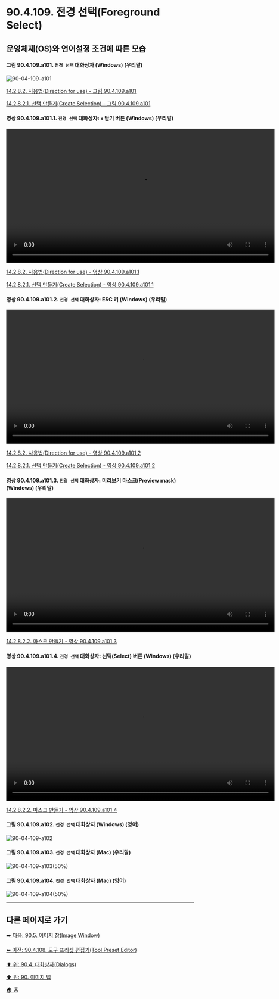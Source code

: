 # 90.4.109. 전경 선택(Foreground Select)
## 운영체제(OS)와 언어설정 조건에 따른 모습

<a id="90-04-109-a101"></a>

#### 그림 90.4.109.a101. `전경 선택` 대화상자 (Windows) (우리말)
![90-04-109-a101](https://github.com/wonder13662/gimp/assets/15767104/1cfe2f58-293d-411e-84d6-6a2ac35c8d1f)

[14.2.8.2. 사용법(Direction for use) - 그림 90.4.109.a101](./14-02-08-02-00-directions_for_use.md#90-04-109-a101)

[14.2.8.2.1. 선택 만들기(Create Selection) - 그림 90.4.109.a101](./14-02-08-02-01-create_selection.md#90-04-109-a101)

<a id="90-04-109-a101-01"></a>

#### 영상 90.4.109.a101.1. `전경 선택` 대화상자: `x` 닫기 버튼 (Windows) (우리말)
<video controls="controls" width="720" src="https://github.com/wonder13662/gimp/assets/15767104/7b898d09-94c8-45e3-b326-d739b8b6fb92"></video>

[14.2.8.2. 사용법(Direction for use) - 영상 90.4.109.a101.1](./14-02-08-02-00-directions_for_use.md#90-04-109-a101-01)

[14.2.8.2.1. 선택 만들기(Create Selection) - 영상 90.4.109.a101.1](./14-02-08-02-01-create_selection.md#90-04-109-a101-01)

<a id="90-04-109-a101-02"></a>

#### 영상 90.4.109.a101.2. `전경 선택` 대화상자: ESC 키 (Windows) (우리말)
<video controls="controls" width="720" src="https://github.com/wonder13662/gimp/assets/15767104/6ac85b70-5fb6-41ee-8a83-ad3eb4b49384"></video>

[14.2.8.2. 사용법(Direction for use) - 영상 90.4.109.a101.2](./14-02-08-02-00-directions_for_use.md#90-04-109-a101-02)

[14.2.8.2.1. 선택 만들기(Create Selection) - 영상 90.4.109.a101.2](./14-02-08-02-01-create_selection.md#90-04-109-a101-02)

<a id="90-04-109-a101-03"></a>

#### 영상 90.4.109.a101.3. `전경 선택` 대화상자: 미리보기 마스크(Preview mask) (Windows) (우리말)
<video controls="controls" width="720" src="https://github.com/wonder13662/gimp/assets/15767104/11573e1a-e95c-4872-a223-1040eaa3b1c4"></video>

[14.2.8.2.2. 마스크 만들기 - 영상 90.4.109.a101.3](./14-02-08-02-02-create_mask.md#90-04-109-a101-03)

<a id="90-04-109-a101-04"></a>

#### 영상 90.4.109.a101.4. `전경 선택` 대화상자: 선택(Select) 버튼 (Windows) (우리말)
<video controls="controls" width="720" src="https://github.com/wonder13662/gimp/assets/15767104/23b9135b-f542-4f1f-9688-d894f95955df"></video>

[14.2.8.2.2. 마스크 만들기 - 영상 90.4.109.a101.4](./14-02-08-02-02-create_mask.md#90-04-109-a101-04)

<a id="90-04-109-a102"></a>

#### 그림 90.4.109.a102. `전경 선택` 대화상자 (Windows) (영어)
![90-04-109-a102](https://github.com/wonder13662/gimp/assets/15767104/7dffacc7-7fad-4f1b-a460-589851b684fa)

<a id="90-04-109-a103"></a>

#### 그림 90.4.109.a103. `전경 선택` 대화상자 (Mac) (우리말)
![90-04-109-a103(50%)](https://github.com/wonder13662/gimp/assets/15767104/82797caf-1477-4721-a953-2587b0c21e87)

<a id="90-04-109-a104"></a>

#### 그림 90.4.109.a104. `전경 선택` 대화상자 (Mac) (영어)
![90-04-109-a104(50%)](https://github.com/wonder13662/gimp/assets/15767104/ffba5eb7-75f7-431d-9c23-b4d27b51be8c)

***

## 다른 페이지로 가기

[➡️ 다음: 90.5. 이미지 창(Image Window)](./90-05-00-image_window.md)

[⬅️ 이전: 90.4.108. 도구 프리셋 편집기(Tool Preset Editor)](./90-04-108-tool_preset_editor.md)

[⬆️ 위: 90.4. 대화상자(Dialogs)](./90-04-00-dialogs.md)

[⬆️ 위: 90. 이미지 맵](./90-00-image-map.md)

[🏠 홈](./00-home.md)

